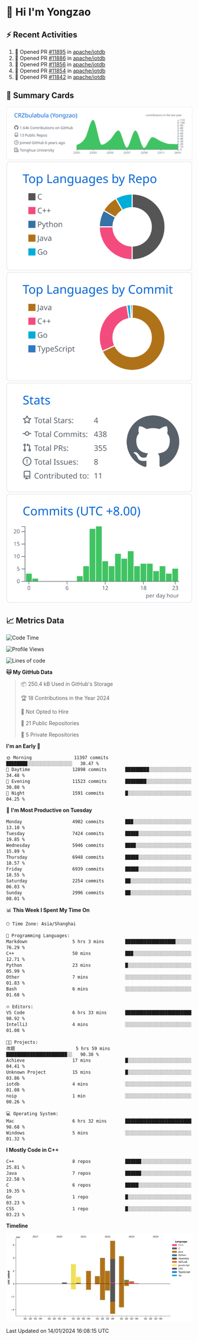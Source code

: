 # 👋 Hi I'm Yongzao

## ⚡ Recent Activities
<!--START_SECTION:activity-->
1. 💪 Opened PR [#11895](https://github.com/apache/iotdb/pull/11895) in [apache/iotdb](https://github.com/apache/iotdb)
2. 💪 Opened PR [#11886](https://github.com/apache/iotdb/pull/11886) in [apache/iotdb](https://github.com/apache/iotdb)
3. 💪 Opened PR [#11856](https://github.com/apache/iotdb/pull/11856) in [apache/iotdb](https://github.com/apache/iotdb)
4. 💪 Opened PR [#11854](https://github.com/apache/iotdb/pull/11854) in [apache/iotdb](https://github.com/apache/iotdb)
5. 💪 Opened PR [#11842](https://github.com/apache/iotdb/pull/11842) in [apache/iotdb](https://github.com/apache/iotdb)
<!--END_SECTION:activity-->

## 🎑 Summary Cards

[![](https://raw.githubusercontent.com/CRZbulabula/CRZbulabula/main/profile-summary-card-output/github/0-profile-details.svg)](https://github.com/vn7n24fzkq/github-profile-summary-cards)
[![](https://raw.githubusercontent.com/CRZbulabula/CRZbulabula/main/profile-summary-card-output/github/1-repos-per-language.svg)](https://github.com/vn7n24fzkq/github-profile-summary-cards) [![](https://raw.githubusercontent.com/CRZbulabula/CRZbulabula/main/profile-summary-card-output/github/2-most-commit-language.svg)](https://github.com/vn7n24fzkq/github-profile-summary-cards)
[![](https://raw.githubusercontent.com/CRZbulabula/CRZbulabula/main/profile-summary-card-output/github/3-stats.svg)](https://github.com/vn7n24fzkq/github-profile-summary-cards) [![](https://raw.githubusercontent.com/CRZbulabula/CRZbulabula/main/profile-summary-card-output/github/4-productive-time.svg)](https://github.com/vn7n24fzkq/github-profile-summary-cards)

## 📈 Metrics Data

<!--START_SECTION:waka-->
![Code Time](http://img.shields.io/badge/Code%20Time-539%20hrs%2049%20mins-blue)

![Profile Views](http://img.shields.io/badge/Profile%20Views-0-blue)

![Lines of code](https://img.shields.io/badge/From%20Hello%20World%20I%27ve%20Written-25.1%20million%20lines%20of%20code-blue)

**🐱 My GitHub Data** 

> 📦 250.4 kB Used in GitHub's Storage 
 > 
> 🏆 18 Contributions in the Year 2024
 > 
> 🚫 Not Opted to Hire
 > 
> 📜 21 Public Repositories 
 > 
> 🔑 5 Private Repositories 
 > 
**I'm an Early 🐤** 

```text
🌞 Morning                11397 commits       ████████░░░░░░░░░░░░░░░░░   30.47 % 
🌆 Daytime                12898 commits       █████████░░░░░░░░░░░░░░░░   34.48 % 
🌃 Evening                11523 commits       ████████░░░░░░░░░░░░░░░░░   30.80 % 
🌙 Night                  1591 commits        █░░░░░░░░░░░░░░░░░░░░░░░░   04.25 % 
```
📅 **I'm Most Productive on Tuesday** 

```text
Monday                   4902 commits        ███░░░░░░░░░░░░░░░░░░░░░░   13.10 % 
Tuesday                  7424 commits        █████░░░░░░░░░░░░░░░░░░░░   19.85 % 
Wednesday                5946 commits        ████░░░░░░░░░░░░░░░░░░░░░   15.89 % 
Thursday                 6948 commits        █████░░░░░░░░░░░░░░░░░░░░   18.57 % 
Friday                   6939 commits        █████░░░░░░░░░░░░░░░░░░░░   18.55 % 
Saturday                 2254 commits        ██░░░░░░░░░░░░░░░░░░░░░░░   06.03 % 
Sunday                   2996 commits        ██░░░░░░░░░░░░░░░░░░░░░░░   08.01 % 
```


📊 **This Week I Spent My Time On** 

```text
🕑︎ Time Zone: Asia/Shanghai

💬 Programming Languages: 
Markdown                 5 hrs 3 mins        ███████████████████░░░░░░   76.29 % 
C++                      50 mins             ███░░░░░░░░░░░░░░░░░░░░░░   12.71 % 
Python                   23 mins             █░░░░░░░░░░░░░░░░░░░░░░░░   05.99 % 
Other                    7 mins              ░░░░░░░░░░░░░░░░░░░░░░░░░   01.83 % 
Bash                     6 mins              ░░░░░░░░░░░░░░░░░░░░░░░░░   01.68 % 

🔥 Editors: 
VS Code                  6 hrs 33 mins       █████████████████████████   98.92 % 
IntelliJ                 4 mins              ░░░░░░░░░░░░░░░░░░░░░░░░░   01.08 % 

🐱‍💻 Projects: 
改题                       5 hrs 59 mins       ███████████████████████░░   90.38 % 
Achieve                  17 mins             █░░░░░░░░░░░░░░░░░░░░░░░░   04.41 % 
Unknown Project          15 mins             █░░░░░░░░░░░░░░░░░░░░░░░░   03.86 % 
iotdb                    4 mins              ░░░░░░░░░░░░░░░░░░░░░░░░░   01.08 % 
noip                     1 min               ░░░░░░░░░░░░░░░░░░░░░░░░░   00.26 % 

💻 Operating System: 
Mac                      6 hrs 32 mins       █████████████████████████   98.68 % 
Windows                  5 mins              ░░░░░░░░░░░░░░░░░░░░░░░░░   01.32 % 
```

**I Mostly Code in C++** 

```text
C++                      8 repos             ██████░░░░░░░░░░░░░░░░░░░   25.81 % 
Java                     7 repos             ██████░░░░░░░░░░░░░░░░░░░   22.58 % 
C                        6 repos             █████░░░░░░░░░░░░░░░░░░░░   19.35 % 
Go                       1 repo              █░░░░░░░░░░░░░░░░░░░░░░░░   03.23 % 
CSS                      1 repo              █░░░░░░░░░░░░░░░░░░░░░░░░   03.23 % 
```



**Timeline**

![Lines of Code chart](https://raw.githubusercontent.com/CRZbulabula/CRZbulabula/main/assets/bar_graph.png)


 Last Updated on 14/01/2024 16:08:15 UTC
<!--END_SECTION:waka-->

